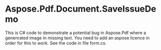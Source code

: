 # Aspose.Pdf.Document.SaveIssueDemo

This is C# code to demonstrate a potential bug in Aspose.Pdf where a genenrated image in missing text. You need to add an aspose licence in order for this to work. See the code in file form.cs.

